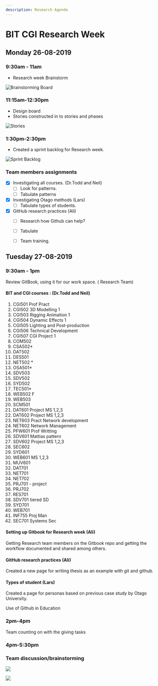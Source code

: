 ```yaml
---
description: Research Agenda
---
```


# BIT CGI Research Week

## Monday 26-08-2019

### 9:30am - 11am

* Research week Brainstorm 

![Brainstorming Board](.gitbook/assets/20190827_093646%20%281%29.jpg)

### 11:15am-12:30pm

* Design board 
* Stories constructed in to stories and phases 

![Stories ](.gitbook/assets/screen-shot-2019-08-27-at-11.05.21-am.png)

### 1:30pm-2:30pm

* Created a sprint backlog for Research week.

![Sprint Backlog](.gitbook/assets/screen-shot-2019-08-27-at-11.03.05-am.png)

### Team members assignments 

* [x] Investigating all courses. \(Dr.Todd and Neil\)
  * [ ] Look for patterns.
  * [ ] Tabulate patterns    
* [x] Investigating Otago methods \(Lars\)
  * [ ] Tabulate types of students.
* [x] GitHub research practices \(Ali\)
  * [ ] Research how Github can help?
  * [ ] Tabulate
  * [ ] Team training.



## Tuesday 27-08-2019 

### 9:30am - 1pm

Review GitBook, using it for our work space. \( Research Team\)

#### BIT and CGI courses : \(Dr.Todd and Neil\)

1. CGI501 Prof Pract
2. CGI502 3D Modelling 1
3. CGI503 Rigging Animation 1
4. CGI504 Dynamic Effects 1
5. CGI505 Lighting and Post-production
6. CGI506 Technical Development
7. CGI507 CGI Project 1
8. COM502
9. CSA502\*
10. DAT502
11. DES501
12. NET502 \*
13. OSA501\*
14. SDV503
15. SDV502
16. SYD502
17. TEC501\*
18. WEB502 F
19. WEB503
20. SCM501
21. DAT601 Project MS 1,2,3
22. DAT602 Project MS 1,2,3
23. NET603 Pract Network development
24. NET602 Network Management
25. PFW601 Prof Writting
26. SDV601 Mattias pattern
27. SDV602 Project MS 1,2,3
28. SEC602 
29. SYD601
30. WEB601 MS 1,2,3 
31. MUV601 
32. DAT701 
33. NET701 
34. NET702
35. PRJ701 - project
36. PRJ702 
37. RES701
38. SDV701 tiered SD
39. SYD701
40. WEB701
41. INF755 Proj Man
42. SEC701 Systems Sec

#### Setting up Gitbook for Research week \(Ali\) 

Getting Research team members on the Gitbook repo and getting the workflow documented and shared among others.

#### GitHub research practices \(Ali\)

Created a new page for writing thesis as an example  with git and github.

#### Types of student \(Lars\)

Created a page for personas based on previous case study by Otago University.

Use of Github in Education 

### 2pm-4pm

Team counting on with the giving tasks

### 4pm-5:30pm 

### Team discussion/brainstorming 

![](.gitbook/assets/screen-shot-2019-08-28-at-11.14.00-am.png)

![](.gitbook/assets/screen-shot-2019-08-28-at-11.15.26-am.png)


